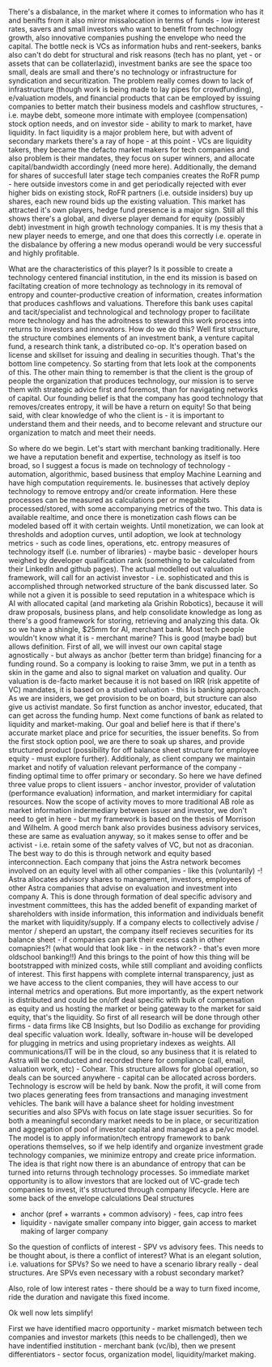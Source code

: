 There's a disbalance, in the market where it comes to information who has it and benifts from it also mirror missalocation in terms of funds - low interest rates, savers and small investors who want to benefit from technology growth, also innovative companies pushing the envelope who need the capital. The bottle neck is VCs as information hubs and rent-seekers, banks also can't do debt for structural and risk reasons (tech has no plant, yet - or assets that can be collaterlazid), investment banks are see the space too small, deals are small and there's no technology or infrastructure for syndication and securitization. The problem really comes down to lack of infrastructure (though work is being made to lay pipes for crowdfunding), e/valuation models, and financial products that can be employed by issuing companies to better match their business models and cashflow structures,  - i.e. maybe debt, someone more intimate with employee (compensation) stock option needs, and on investor side - ability to mark to market, have liquidity. In fact liquidity is a major problem here, but with advent of secondary markets there's a ray of hope - at this point - VCs are liquidity takers, they became the defacto market makers for tech companies and also problem is their mandates, they focus on super winners, and allocate capital/bandwidth accordingly (need more here). Additionally, the demand for shares of succesfull later stage tech companies creates the RoFR pump - here outside investors come in and get periodically rejected with ever higher bids on existing stock, RoFR partners (i.e. outside insiders) buy up shares, each new round bids up the existing valuation. This market has attracted it's own players, hedge fund presence is a major sign.  Still all this shows there's a global, and diverse player demand for equity (possibly debt) investment in high growth technology companies. It is my thesis that a new player needs to emerge, and one that does this correctly i.e. operate in the disbalance by offering a new modus operandi would be very successful and highly profitable. 

What are the characteristics of this player? 
Is it possible to create a technology centered financial institution, in the end its mission is based on faciltating creation of more technology as technology in its removal of entropy and counter-productive creation of information, creates information that produces cashflows and valuations. Therefore this bank uses capital and tacit/specialist and technological and technology proper to facilitate more technology and has the adroitness to steward this work process into returns to investors and innovators. How do we do this? Well first structure, the structure combines elements of an investment bank, a venture capital fund, a research think tank, a distributed co-op. It's operation based on license and skillset for issuing and dealing in securities though. That's the bottom line competency. So starting from that lets look at the components of this. The other main thing to remember is that the client is the group of people the organization that produces technology, our mission is to serve them with strategic advice first and foremost, than for navigating networks of capital. Our founding belief is that the company has good technology that removes/creates entropy, it will be have a return on equity! So that being said, with clear knowledge of who the client is - it is important to understand them and their needs, and to become relevant and structure our organization to match and meet their needs. 

So where do we begin. Let's start with merchant banking traditionally. Here we have a reputation benefit and expertise, technology as itself is too broad, so I suggest a focus is made on technology of technology - automation, algorithmic, based business that employ Machine Learning and have high computation requirements. Ie. businesses that actively deploy technology to remove entropy and/or create information. Here these processes can be measured as calculations per or megabits processed/stored, with some accompanying metrics of the two. This data is available realtime, and once there is monetization cash flows can be modeled based off it with certain weights. Until monetization, we can look at thresholds and adoption curves, until adoption, we look at technology metrics - such as code lines, operations, etc. entropy measures of technology itself (i.e. number of libraries) - maybe basic - developer hours weighed by developer qualification rank (something to be calculated from their LinkedIn and github pages). The actual modelled out valuation framework, will call for an activist investor - i.e. sophisticated and this is accomplished through networked structure of the bank discussed later. So while not a given it is possible to seed reputation in a whitespace which is AI with allocated capital (and marketing ala Grishin Robotics), because it will draw proposals, business plans, and help consolidate knowledge as long as there's a good framework for storing, retrieving and analyzing this data. Ok so we have a shingle, $25mm for AI, merchant bank. Most tech people wouldn't know what it is - merchant marine? This is good (maybe bad) but allows definition. First of all, we will invest our own capital stage agnostically - but always as anchor (better term than bridge) financing for a funding round. So a company is looking to raise 3mm, we put in a tenth as skin in the game and also to signal market on valuation and quality. Our valuation is de-facto market because it is not based on IRR (risk appetite of VC) mandates, it is based on a studied valuation - this is banking approach. As we are insiders, we get provision to be on board, but structure can also give us activist mandate. So first function as anchor investor, educated, that can get across the funding hump. Next come functions of bank as related to liquidity and market-making. Our goal and belief here is that if there's accurate market place and price for securities, the issuer benefits. So from the first stock option pool, we are there to soak up shares, and provide structured product (possibility for off balance sheet structure for employee equity - must explore further). Additionaly, as client company we maintain market and notify of valuation relevant performance of the company - finding optimal time to offer primary or secondary. So here we have defined three value props to client issuers - anchor investor, provider of valutation (performance evaluation) information, and market intermidiary for capital resources. Now the scope of activity moves to more traditional AB role as market information indermediary between issuer and investor, we don't need to get in here - but my framework is based on the thesis of Morrison and Wilhelm. 
A good merch bank also provides business advisory services, these are same as evaluation anyway, so it makes sense to offer and be activist - i.e. retain some of the safety valves of VC, but not as draconian. The best way to do this is through network and equity based interconnection. Each company that joins the Astra network becomes involved on an equity level with all other companies - like this (voluntarily) -! Astra allocates advisory shares to management, investors, employees of other Astra companies that advise on evaluation and investment into company A. This is done through formation of deal specific advisory and investment committees, this has the added benefit of expanding market of shareholders with inside information, this information and individuals benefit the market with liquidity/supply. If a company elects to collectively advise / mentor / sheperd an upstart, the company itself recieves securities for its balance sheet - if companies can park their excess cash in other comapnies?! (what would that look like - in the network? - that's even more oldschool banking!!) 
And this brings to the point of how this thing will be bootstrapped with minized costs, while still compliant and avoiding conflicts of interest. This first happens with complete internal transparency, just as we have access to the client companies, they will have access to our internal metrics and operations. But more importantly, as the expert network is distributed and could be on/off deal specific with bulk of compensation as equity and us hosting the market or being gateway to the market for said equity, that's the liquidity. So first of all research will be done through other firms - data firms like CB Insights, but lso Dodilio as exchange for providing deal specific valuation work. Ideally, software in-house will be developed for plugging in metrics and using proprietary indexes as weights. All communications/IT will be in the cloud, so any business that it is related to Astra will be conducted and recorded there for compliance (call, email, valuation work, etc) - Cohear. This structure allows for global operation, so deals can be sourced anywhere - capital can be allocated across borders. Technology is escrow will be held by bank.
Now the profit, it will come from two places generating fees from transactions and managing investment vehicles. The bank will have a balance sheet for holding investment securities and also SPVs with focus on late stage issuer securities. So for both a meaningful secondary market needs to be in place, or securitization and aggregation of pool of investor capital and managed as a pe/vc model. The model is to apply information/tech entropy framework to bank operations themselves, so if we help identify and organize investment grade technology companies, we minimize entropy and create price information. The idea is that right now there is an abundance of entropy that can be turned into returns through technology processes. 
So immediate market opportunity is to allow investors that are locked out of VC-grade tech companies to invest, it's structured through company lifecycle. Here are some back of the envelope calculations
Deal structures  
- anchor (pref + warrants + common advisory) - fees, cap intro fees
- liquidity - navigate smaller company into bigger, gain access to market making of larger company 

So the question of conflicts of interest  - SPV vs advisory fees. This needs to be thought about, is there a conflict of interest? What is an elegant solution, i.e. valuations for SPVs? So we need to have a scenario library really - deal structures. Are SPVs even necessary with a robust secondary market?  

Also, role of low interest rates - there should be a way to turn fixed income, ride the duration and navigate this fixed income. 

Ok well now lets simplify! 

First we have identified macro opportunity - market mismatch between tech companies and investor markets (this needs to be challenged), then we have indentified institution - merchant bank (vc/ib), then we present differentiators - sector focus, organization model, liquidity/market making. 











